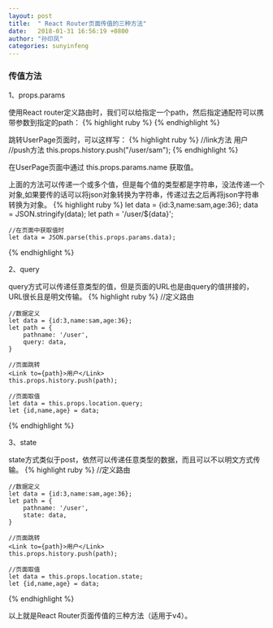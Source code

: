 ```yaml
---
layout: post
title:  " React Router页面传值的三种方法"
date:   2018-01-31 16:56:19 +0800
author: "孙印凤"
categories: sunyinfeng
---
```

### 传值方法

1、props.params

使用React router定义路由时，我们可以给<Route>指定一个path，然后指定通配符可以携带参数到指定的path：
{% highlight ruby %}
    <Route path='/user/:name' component={UserPage}></Route>
{% endhighlight %}

跳转UserPage页面时，可以这样写：
{% highlight ruby %}
    //link方法
    <Link to="/user/sam">用户</Link>
    //push方法
    this.props.history.push("/user/sam");
{% endhighlight %}

在UserPage页面中通过 this.props.params.name 获取值。

上面的方法可以传递一个或多个值，但是每个值的类型都是字符串，没法传递一个对象,如果要传的话可以将json对象转换为字符串，传递过去之后再将json字符串转换为对象。
{% highlight ruby %}
    let data = {id:3,name:sam,age:36};
    data = JSON.stringify(data);
    let path = '/user/${data}';

    //在页面中获取值时
    let data = JSON.parse(this.props.params.data);
{% endhighlight %}

2、query

query方式可以传递任意类型的值，但是页面的URL也是由query的值拼接的，URL很长且是明文传输。
{% highlight ruby %}
    //定义路由
    <Route path='/user' component={UserPage}></Route>

    //数据定义
    let data = {id:3,name:sam,age:36};
    let path = {
        pathname: '/user',
        query: data,
    }

    //页面跳转
    <Link to={path}>用户</Link>
    this.props.history.push(path);

    //页面取值
    let data = this.props.location.query;
    let {id,name,age} = data;
{% endhighlight %}

3、state

state方式类似于post，依然可以传递任意类型的数据，而且可以不以明文方式传输。
{% highlight ruby %}
    //定义路由
    <Route path='/user' component={UserPage}></Route>

    //数据定义
    let data = {id:3,name:sam,age:36};
    let path = {
        pathname: '/user',
        state: data,
    }

    //页面跳转
    <Link to={path}>用户</Link>
    this.props.history.push(path);

    //页面取值
    let data = this.props.location.state;
    let {id,name,age} = data;
{% endhighlight %}


以上就是React Router页面传值的三种方法（适用于v4）。
